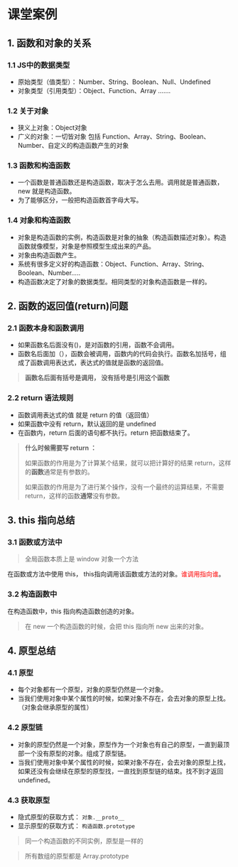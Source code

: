 # 课堂案例

## 1. 函数和对象的关系

### 1.1 JS中的数据类型

* 原始类型（值类型）： Number、String、Boolean、Null、Undefined
* 对象类型（引用类型）：Object、Function、Array .......

### 1.2 关于对象

* 狭义上对象：Object对象
* 广义的对象：一切皆对象 包括 Function、Array、String、Boolean、Number、自定义的构造函数产生的对象

### 1.3 函数和构造函数

* 一个函数是普通函数还是构造函数，取决于怎么去用。调用就是普通函数，new 就是构造函数。
* 为了能够区分，一般把构造函数首字母大写。



### 1.4 对象和构造函数

* 对象是构造函数的实例，构造函数是对象的抽象（构造函数描述对象）。构造函数就像模型，对象是参照模型生成出来的产品。
* 对象由构造函数产生。
* 系统有很多定义好的构造函数：Object、Function、Array、String、Boolean、Number.....
* 构造函数决定了对象的数据类型。相同类型的对象构造函数是一样的。







## 2.  函数的返回值(return)问题 

### 2.1 函数本身和函数调用

* 如果函数名后面没有()，是对函数的引用，函数不会调用。
* 函数名后面加（），函数会被调用，函数内的代码会执行。函数名加括号，组成了函数调用表达式，表达式的值就是函数的返回值。

> **函数名后面有括号是调用， 没有括号是引用这个函数**

### 2.2 return 语法规则

* 函数调用表达式的值 就是 return 的值（返回值）
* 如果函数中没有 return，默认返回的是 undefined
* 在函数内，return 后面的语句都不执行。return 把函数结束了。

> **什么时候需要写 return ：**
>
> 如果函数的作用是为了计算某个结果，就可以把计算好的结果 return，这样的**函数**通常是有参数的。
>
> 如果函数的作用是为了进行某个操作，没有一个最终的运算结果，不需要 return，这样的函数**通常**没有参数。



## 3. this 指向总结

### 3.1 函数或方法中

> 全局函数本质上是 window 对象一个方法

在函数或方法中使用 this， this指向调用该函数或方法的对象。<font color="red">谁调用指向谁</font>。

### 3.2 构造函数中

在构造函数中，this 指向构造函数创造的对象。

> 在 new 一个构造函数的时候，会把 this 指向所 new 出来的对象。



## 4. 原型总结

### 4.1 原型

* 每个对象都有一个原型，对象的原型仍然是一个对象。
* 当我们使用对象中某个属性的时候，如果对象不存在，会去对象的原型上找。（对象会继承原型的属性）

### 4.2 原型链

* 对象的原型仍然是一个对象，原型作为一个对象也有自己的原型，一直到最顶部一个没有原型的对象。组成了原型链。
* 当我们使用对象中某个属性的时候，如果对象不存在，会去对象的原型上找，如果还没有会继续在原型的原型找，一直找到原型链的结束。找不到才返回 undefined。

### 4.3 获取原型

* 隐式原型的获取方式：   `对象.__proto__`
* 显示原型的获取方式： `构造函数.prototype`

> 同一个构造函数的不同实例，原型是一样的

> 所有数组的原型都是 Array.prototype